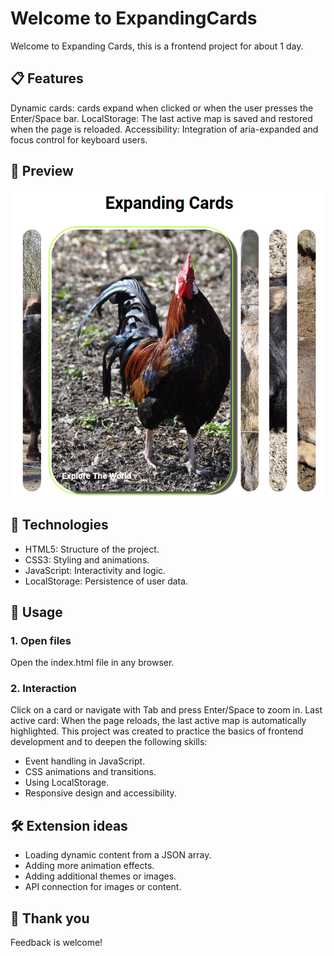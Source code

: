 # Welcome to ExpandingCards
Welcome to Expanding Cards, this is a frontend project for about 1 day.

## 📋 Features
Dynamic cards: cards expand when clicked or when the user presses the Enter/Space bar.
LocalStorage: The last active map is saved and restored when the page is reloaded.
Accessibility: Integration of aria-expanded and focus control for keyboard users.

## 📸 Preview
![](./img/preview.png)

## 🔧 Technologies
- HTML5: Structure of the project.
- CSS3: Styling and animations.
- JavaScript: Interactivity and logic.
- LocalStorage: Persistence of user data.

## 🚀 Usage
### 1. Open files
Open the index.html file in any browser.

### 2. Interaction
Click on a card or navigate with Tab and press Enter/Space to zoom in.
Last active card: When the page reloads, the last active map is automatically highlighted.
This project was created to practice the basics of frontend development and to deepen the following skills:

- Event handling in JavaScript.
- CSS animations and transitions.
- Using LocalStorage.
- Responsive design and accessibility.

## 🛠️ Extension ideas

- Loading dynamic content from a JSON array.
- Adding more animation effects.
- Adding additional themes or images.
- API connection for images or content.

## 🤝 Thank you
Feedback is welcome!